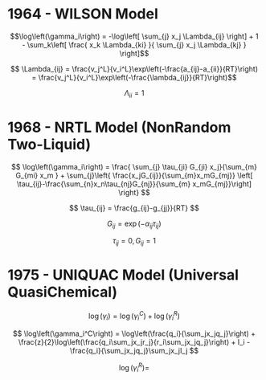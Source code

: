 # 1964 - WILSON Model

$$\log\left(\gamma_i\right) = -\log\left[ \sum_{j} x_j \Lambda_{ij} \right] + 1 - \sum_k\left[ \frac{ x_k \Lambda_{ki} }{ \sum_{j} x_j \Lambda_{kj} } \right]$$

$$ \Lambda_{ij} = \frac{v_j^L}{v_i^L}\exp\left(-\frac{a_{ij}-a_{ii}}{RT}\right) = \frac{v_j^L}{v_i^L}\exp\left(-\frac{\lambda_{ij}}{RT}\right)$$

$$ \Lambda_{ii} = 1 $$


# 1968 - NRTL Model (NonRandom Two-Liquid)

$$ \log\left(\gamma_i\right) = \frac{ \sum_{j} \tau_{ji} G_{ji} x_j}{\sum_{m} G_{mi} x_m } + \sum_{j}\left{ \frac{x_jG_{ij}}{\sum_{m}x_mG_{mj}} \left[ \tau_{ij}-\frac{\sum_{n}x_n\tau_{nj}G_{nj}}{\sum_{m} x_mG_{mj}}\right] \right}     $$

$$ \tau_{ij} = \frac{g_{ij}-g_{jj}}{RT} $$

$$ G_{ij} = \exp \left( -\alpha_{ij}\tau_{ij}\right) $$

$$ \tau_{ij} = 0,     G_{ij} = 1$$

# 1975 - UNIQUAC Model (Universal QuasiChemical)

$$ \log\left(\gamma_i\right) = \log\left(\gamma_i^C\right) + \log\left(\gamma_i^R\right) $$

$$ \log\left(\gamma_i^C\right) = \log\left(\frac{q_i}{\sum_jx_jq_j}\right) + \frac{z}{2}\log\left(\frac{q_i\sum_jx_jr_j}{r_i\sum_jx_jq_j}\right) + I_i - \frac{q_i}{\sum_jx_jq_j}\sum_jx_jI_j $$

$$ \log\left(\gamma_i^R\right) = $$
